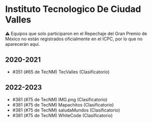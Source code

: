 # Instituto Tecnologico De Ciudad Valles

:warning: Equipos que solo participaron en el Repechaje del Gran Premio de México no están registrados oficialmente en el ICPC, por lo que no aparecerán aquí.

## 2020-2021

- #351 (#65 de TecNM) TecValles (Clasificatorio)

## 2022-2023

- #381 (#75 de TecNM) IMG.png (Clasificatorio)
- #381 (#75 de TecNM) Mapachitos (Clasificatorio)
- #381 (#75 de TecNM) saludaMundos (Clasificatorio)
- #381 (#75 de TecNM) WhiteCode (Clasificatorio)


